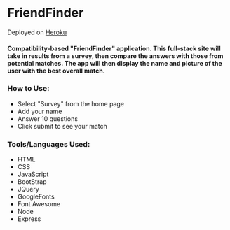 # FriendFinder

Deployed on [Heroku](https://fast-citadel-45047.herokuapp.com/)

#### Compatibility-based "FriendFinder" application.  This full-stack site will take in results from a survey, then compare the answers with those from potential matches.  The app will then display the name and picture of the user with the best overall match.

### How to Use:
* Select "Survey" from the home page
* Add your name
* Answer 10 questions
* Click submit to see your match

### Tools/Languages Used:
* HTML
* CSS
* JavaScript
* BootStrap
* JQuery
* GoogleFonts
* Font Awesome
* Node
* Express

